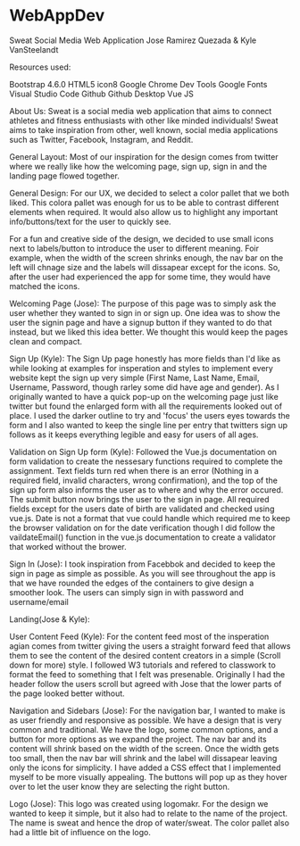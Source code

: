 # WebAppDev
Sweat 
Social Media Web Application
Jose Ramirez Quezada & Kyle VanSteelandt


Resources used:

Bootstrap 4.6.0
HTML5
icon8
Google Chrome Dev Tools
Google Fonts
Visual Studio Code
Github
Github Desktop
Vue JS

About Us:
Sweat is a social media web application that aims to connect athletes
and fitness enthusiasts with other like minded individuals!
Sweat aims to take inspiration from other, well known, social media
applications such as Twitter, Facebook, Instagram, and Reddit.

General Layout:
Most of our inspiration for the design comes from twitter where we
really like how the welcoming page, sign up, sign in and the landing
page flowed together. 

General Design: 
For our UX, we decided to select a color pallet
that we both liked. This colora pallet was enough for us to be able to 
contrast different elements when required. It would also allow us to highlight
any important info/buttons/text for the user to quickly see.

For a fun and creative side of the design, we decided to use small icons next to
labels/button to introduce the user to different meaning. Foir example, when the
width of the screen shrinks enough, the nav bar on the left will chnage size and
the labels will dissapear except for the icons. So, after the user had experienced 
the app for some time, they would have matched the icons.

Welcoming Page (Jose):
The purpose of this page was to simply ask the user whether they wanted to sign in or
sign up. One idea was to show the user the signin page and have a signup button if they
wanted to do that instead, but we liked this idea better. We thought this would keep the 
pages clean and compact.

Sign Up (Kyle):
The Sign Up page honestly has more fields than I'd like as while 
looking at examples for insperation and styles to implement every
website kept the sign up very simple (First Name, Last Name, Email,
Username, Password, though rarley some did have age and gender). As 
I originally wanted to have a quick pop-up on the welcoming page
just like twitter but found the enlarged form with all the requirements
looked out of place. I used the darker outline to try and 'focus' the
users eyes towards the form and I also wanted to keep the single line 
per entry that twitters sign up follows as it keeps everything legible
and easy for users of all ages.

Validation on Sign Up form (Kyle):
Followed the Vue.js documentation on form validation to create the nessesary
functions required to complete the assignment. Text fields turn red when
there is an error (Nothing in a required field, invalid characters, wrong confirmation),
and the top of the sign up form also informs the user as to where and why the error occured.
The submit button now brings the user to the sign in page. All required fields except for the 
users date of birth are validated and checked using vue.js. Date is not a format that vue could
handle which required me to keep the browser validation on for the date verification though I 
did follow the vaildateEmail() function in the vue.js documentation to create a validator that
worked without the brower. 

Sign In (Jose):
I took inspiration from Facebbok and decided to keep the sign in page as simple as possible.
As you will see throughout the app is that we have rounded the edges of the containers to give 
design a smoother look. The users can simply sign in with password and username/email

Landing(Jose & Kyle):

User Content Feed (Kyle):
For the content feed most of the insperation agian comes from twitter
giving the users a straight forward feed that allows them to see the 
content of the desired content creators in a simple (Scroll down for 
more) style. I followed W3 tutorials and refered to classwork to format 
the feed to something that I felt was presenable. Originally I had the 
header follow the users scroll but agreed with Jose that the lower parts
of the page looked better without. 

Navigation and Sidebars (Jose):
For the navigation bar, I wanted to make is as user friendly and responsive as possible. We have a 
design that is very common and traditional. We have the logo, some common options, and a button for more options
as we expand the project. The nav bar and its content will shrink based on the width of the screen. Once the
width gets too small, then the nav bar will shrink and the label will dissapear leaving only the icons for
simplicity. I have added a CSS effect that I implemented myself to be more visually appealing. The buttons will pop
up as they hover over to let the user know they are selecting the right button.

Logo (Jose):
This logo was created using logomakr. For the design we wanted to keep it simple, but it also had to relate to the 
name of the project. The name is sweat and hence the drop of water/sweat. The color pallet also had a little bit 
of influence on the logo. 